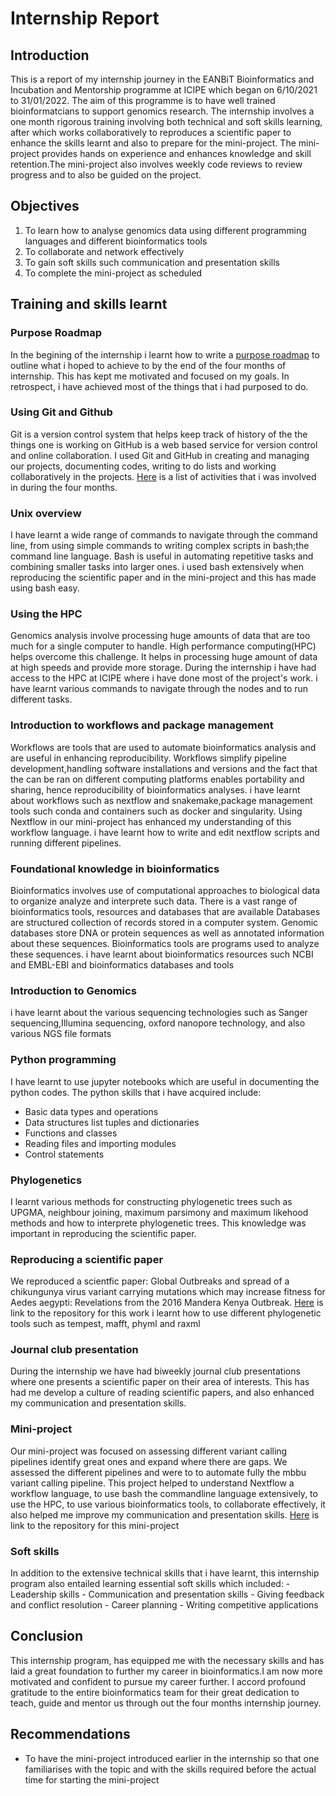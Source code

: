 # Internship Report
## Introduction 
This is a report of my internship journey in the EANBiT Bioinformatics and Incubation and Mentorship programme at ICIPE which began on 6/10/2021 to 31/01/2022. The aim of this programme is to have well trained bioinformatcians to support genomics research. The internship involves a one month rigorous training involving both technical and soft skills learning, after which works collaboratively to reproduces a scientific paper to enhance the skills learnt and also to prepare for the mini-project. The mini-project provides hands on experience and enhances knowledge and skill retention.The mini-project also involves weekly code reviews to review progress and to also be guided on the project.

## Objectives
1. To learn how to analyse genomics data using different programming languages and different bioinformatics tools
2. To collaborate and network effectively
3. To gain soft skills such communication and presentation skills
4. To complete the mini-project as scheduled




## Training and skills learnt
 ### Purpose Roadmap 
In the begining of the internship i learnt how to write a [purpose roadmap](url) to outline what i hoped to achieve to by the end of the four months of internship. This has kept me motivated and  focused on my goals. In retrospect, i have achieved most of the things that i had purposed to do.



 ### Using Git and Github
Git is a version control system that helps keep track of history of the the things one is working on
GitHub is a web based service for version control and online collaboration.
I used Git and GitHub in creating and managing our projects, documenting codes, writing to do lists and working collaboratively in the projects. [Here](url) is a list of activities that i was involved in during the four months.



### Unix overview
I have learnt a wide range of commands to navigate through the command line, from using simple commands to writing complex scripts in bash;the command line language.
Bash is useful in automating repetitive tasks and combining smaller tasks into larger ones.
i used bash extensively when reproducing the scientific paper and in the mini-project and this has made using bash easy.

### Using the HPC
Genomics analysis involve processing huge amounts of data that are too much for a single computer to handle. High performance computing(HPC) helps overcome this challenge. It helps in processing huge amount of data at high speeds and provide more storage.
During the internship i have had access to the HPC at ICIPE where i have done most of the project's work.
i have learnt various commands to navigate through the nodes and to run different tasks.



### Introduction to workflows and package management
Workflows are tools that are used to automate bioinformatics analysis and  are useful in enhancing reproducibility.
Workflows simplify pipeline development,handling software installations and versions and the fact that the can be ran on different computing platforms enables portability and sharing, hence reproducibility of bioinformatics analyses.
i have learnt about workflows such as nextflow and snakemake,package management tools such conda and containers such as docker and singularity.
Using Nextflow in our mini-project has enhanced my understanding of this workflow language. i have learnt how to write and edit nextflow scripts and running different pipelines. 

 
### Foundational knowledge in bioinformatics
Bioinformatics involves use of computational approaches to biological data to organize analyze and interprete such data. There is a vast range of bioinformatics tools, resources and databases that are available
Databases are structured collection of records stored in a computer system. Genomic databases store DNA or protein sequences as well as annotated information about these sequences.
Bioinformatics tools are programs used to analyze these sequences.
i have learnt about bioinformatics resources such NCBI and EMBL-EBI and bioinformatics databases and tools 

### Introduction to Genomics
i have learnt about the various sequencing technologies such as Sanger sequencing,Illumina sequencing, oxford nanopore technology, and also various NGS file formats



### Python programming
I have learnt to use jupyter notebooks which are useful in documenting the python codes.
The python skills that i have acquired include:
- Basic data types and operations
- Data structures list tuples and dictionaries
- Functions and classes 
- Reading files and importing modules
- Control statements



### Phylogenetics
I learnt various methods for constructing phylogenetic trees such as UPGMA, neighbour joining, maximum parsimony and maximum likehood methods and how to interprete phylogenetic trees. This knowledge was important in reproducing the scientific paper.

### Reproducing a scientific paper
We reproduced a scientfic paper: Global Outbreaks and spread of a chikungunya virus variant carrying mutations which may increase fitness for Aedes aegypti: Revelations from the 2016 Mandera Kenya Outbreak. 
[Here](url) is link to the repository for this work
i learnt how to use different phylogenetic tools such as tempest, mafft, phyml and raxml

### Journal club presentation
During the internship we have had biweekly journal club presentations where one presents a scientific paper on their area of interests.
This has had me develop a culture of reading scientific papers, and also enhanced my communication and presentation skills.

### Mini-project
Our mini-project was focused on assessing different variant calling pipelines identify great ones and expand where there are gaps.
We assessed the different pipelines and were to to automate fully the mbbu variant calling pipeline.
This project helped to understand Nextflow a workflow language, to use bash the commandline language extensively, to use the HPC, to use various bioinformatics tools, to collaborate effectively, it also helped me improve my communication and presentation skills.
[Here](url) is link to the repository for this mini-project


### Soft skills 
In addition to the extensive technical skills that i have learnt, this internship program also entailed learning essential soft skills which included:
    - Leadership skills
    - Communication and presentation  skills
    - Giving feedback and conflict resolution 
    - Career planning 
    - Writing competitive applications
 
 ## Conclusion
 This internship program, has equipped me with  the necessary skills and has laid a great foundation to further my career in bioinformatics.I am now more motivated and confident to pursue my career further.
 I accord profound gratitude to the entire bioinformatics team for their great dedication to teach, guide and mentor us through out the four months internship journey.
 
 ## Recommendations
 - To have the mini-project introduced earlier in the internship so that one familiarises with the topic and with the skills required before the actual time for starting the mini-project

